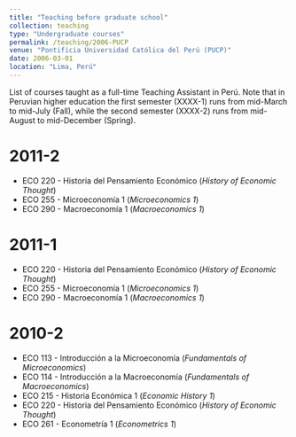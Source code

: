 ```yaml
---
title: "Teaching before graduate school"
collection: teaching
type: "Undergraduate courses"
permalink: /teaching/2006-PUCP
venue: "Pontificia Universidad Católica del Perú (PUCP)"
date: 2006-03-01
location: "Lima, Perú"
---
```


List of courses taught as a full-time Teaching Assistant in Perú. Note that in Peruvian higher education the first semester (XXXX-1) runs from mid-March to mid-July (Fall), while the second semester (XXXX-2) runs from mid-August to mid-December (Spring).

2011-2
======
- ECO 220 - Historia del Pensamiento Económico (*History of Economic Thought*)
- ECO 255 - Microeconomía 1 (*Microeconomics 1*)
- ECO 290 - Macroeconomía 1 (*Macroeconomics 1*)

2011-1
======
- ECO 220 - Historia del Pensamiento Económico (*History of Economic Thought*)
- ECO 255 - Microeconomía 1 (*Microeconomics 1*)
- ECO 290 - Macroeconomía 1 (*Macroeconomics 1*)

2010-2
======
- ECO 113 - Introducción a la Microeconomía (*Fundamentals of Microeconomics*)
- ECO 114 - Introducción a la Macroeconomía (*Fundamentals of Macroeconomics*)
- ECO 215 - Historia Económica 1 (*Economic History 1*)
- ECO 220 - Historia del Pensamiento Económico (*History of Economic Thought*)
- ECO 261 - Econometría 1 (*Econometrics 1*)
